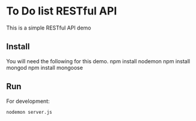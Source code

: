 To Do list RESTful API
=========
This is a simple RESTful API demo

Install
-------
You will need the following for this demo.
    npm install nodemon
    npm install mongod
    npm install mongoose
    

Run
---
For development:

    nodemon server.js
